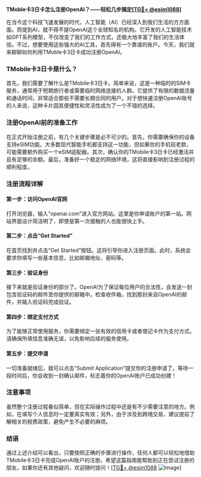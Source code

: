 **TMoble卡3日卡怎么注册OpenAI？——轻松几步搞定[[TG💪+ @esim1088](https://t.me/s/esim1088)]**

在当今这个科技飞速发展的时代，人工智能（AI）已经深入到我们生活的方方面面。而提到AI，就不得不提OpenAI这个全球知名的机构。它开发的人工智能技术如GPT系列模型，不仅改变了我们的工作方式，还极大地丰富了我们的生活体验。不过，想要使用这些强大的AI工具，首先得有一个靠谱的账户。今天，我们就来聊聊如何利用TMoble卡3日卡成功注册OpenAI。

### TMobile卡3日卡是什么？

首先，我们需要了解什么是TMobile卡3日卡。简单来说，这是一种临时的SIM卡服务，通常用于短期旅行者或需要临时网络连接的人群。它提供了有限的数据流量和通话时间，非常适合那些不需要长期合同的用户。对于想快速注册OpenAI账号的人来说，这种卡片因其便捷性和灵活性成为了一个不错的选择。

### 注册OpenAI前的准备工作

在正式开始注册之前，有几个关键步骤是必不可少的。首先，你需要确保你的设备支持eSIM功能。大多数现代智能手机都支持这一功能，但如果你的手机较老款，可能需要额外购买一个eSIM适配器。其次，确认你的TMobile卡3日卡已经激活并且有足够的余额。最后，准备好一个稳定的网络环境，这将直接影响到注册过程的顺利程度。

### 注册流程详解

#### 第一步：访问OpenAI官网

打开浏览器，输入“openai.com”进入官方网站。这里是你申请账户的第一站。网站界面设计简洁明了，即使是第一次接触的人也能很快上手。

#### 第二步：点击“Get Started”

在首页找到并点击“Get Started”按钮。这将引导你进入注册页面。此时，系统会要求你填写一些基本信息，比如邮箱地址、密码等。

#### 第三步：验证身份

接下来就是验证身份的部分了。OpenAI为了保证每位用户的合法性，会发送一封包含验证码的邮件至你提供的邮箱中。检查收件箱，找到那封来自OpenAI的邮件，并输入验证码完成验证。

#### 第四步：绑定支付方式

为了能够正常使用服务，你需要绑定一张有效的信用卡或者借记卡作为支付方式。请确保所填信息准确无误，以免影响后续的服务使用。

#### 第五步：提交申请

一切准备就绪后，就可以点击“Submit Application”提交你的注册申请了。等待一段时间后，你会收到一封确认邮件，标志着你的OpenAI账户已成功创建！

### 注意事项

虽然整个注册过程看似简单，但在实际操作过程中还是有不少需要注意的地方。例如，在填写个人信息时一定要真实有效；另外，由于涉及到跨境交易，建议提前了解相关的税费政策，避免产生不必要的麻烦。

### 结语

通过上述介绍可以看出，只要按照正确的步骤进行操作，任何人都可以轻松地借助TMobile卡3日卡完成OpenAI账户的注册。希望这篇指南能帮助到正在尝试注册的朋友。如果你还有其他疑问，欢迎随时提问！[[TG💪+ @esim1088](https://t.me/s/esim1088) ![Image](https://i.postimg.cc/4NQfJmqS/Snipaste-2025-05-13-00-14-12.png)]